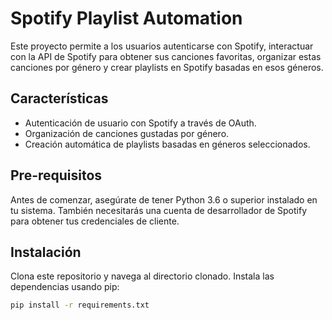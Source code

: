 # Spotify Playlist Automation

Este proyecto permite a los usuarios autenticarse con Spotify, interactuar con la API de Spotify para obtener sus canciones favoritas, organizar estas canciones por género y crear playlists en Spotify basadas en esos géneros.

## Características

- Autenticación de usuario con Spotify a través de OAuth.
- Organización de canciones gustadas por género.
- Creación automática de playlists basadas en géneros seleccionados.

## Pre-requisitos

Antes de comenzar, asegúrate de tener Python 3.6 o superior instalado en tu sistema. También necesitarás una cuenta de desarrollador de Spotify para obtener tus credenciales de cliente.

## Instalación

Clona este repositorio y navega al directorio clonado. Instala las dependencias usando pip:

```bash
pip install -r requirements.txt
